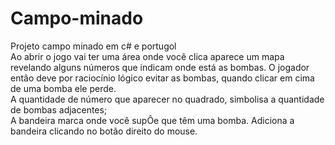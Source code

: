 # Campo-minado
Projeto campo minado em c# e portugol
<br>
Ao abrir o jogo vai ter uma área onde você clica aparece um mapa revelando alguns números que indicam onde está as bombas. O jogador entâo deve por raciocínio lógico evitar as bombas, quando clicar em cima de uma bomba ele perde. 
<br>
A quantidade de número que aparecer no quadrado, simbolisa a quantidade de bombas adjacentes;
<br>
A bandeira marca onde você supÔe que têm uma bomba. Adiciona a bandeira clicando no botão direito do mouse. 
